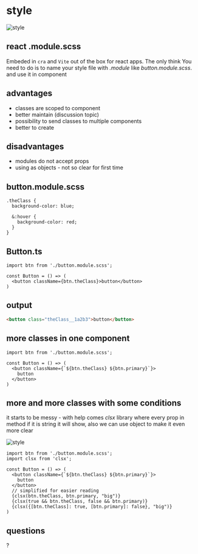 <!-- .slide: data-background="#330033" -->
# style  <!-- .element: class="r-fit-text" -->


<!-- .slide: data-background="#330033" data-transition="fade-in fade-out" -->
![style](./assets/style-style.gif)


<!-- .slide: data-background="#330033" -->
## react .module.scss

Embeded in `cra` and `Vite` out of the box for react apps. The only think You need to do is to name your style file with _.module_ like _button.module.scss_.
and use it in component


<!-- .slide: data-background="#330033" -->
## advantages

- classes are scoped to component <!--  .element: class="fragment" data-fragment-index="1" -->
- better maintain (discussion topic) <!--  .element: class="fragment" data-fragment-index="2" -->
- possibility to send classes to multiple components <!--  .element: class="fragment" data-fragment-index="3" -->
- better to create <!--  .element: class="fragment" data-fragment-index="4" -->


<!-- .slide: data-background="#330033" -->
## disadvantages

- modules do not accept props <!--  .element: class="fragment" data-fragment-index="5" -->
- using as objects - not so clear for first time <!--  .element: class="fragment" data-fragment-index="6" -->


<!-- .slide: data-background="#330033" -->
## button.module.scss

```css[1,2,7|4-6]
.theClass {
  background-color: blue;

  &:hover {
    background-color: red;
  }
}
```


<!-- .slide: data-background="#330033" -->
## Button.ts

```js[1|4]
import btn from './button.module.scss'; 

const Button = () => (
  <button className={btn.theClass}>button</button>
)
```


<!-- .slide: data-background="#330033" -->
## output

```html
<button class="theClass__1a2b3">button</button>
```


<!-- .slide: data-background="#330033" -->
## more classes in one component

```js[4-6]
import btn from './button.module.scss'; 

const Button = () => (
  <button className={`${btn.theClass} ${btn.primary}`}>
    button
  </button>
)
```


<!-- .slide: data-background="#330033" -->
## more and more classes with some conditions

it starts to be messy - with help comes _clsx_ library where every prop in method if it is string it will show, also we can use object to make it even more clear


<!-- .slide: data-background="#330033" data-transition="fade-in fade-out" -->
![style](./assets/style-messy.gif)


<!-- .slide: data-background="#330033" -->
```js[5-7|8|9|10|11]
import btn from './button.module.scss'; 
import clsx from 'clsx';

const Button = () => (
  <button className={`${btn.theClass} ${btn.primary}`}>
    button
  </button>
  // simplified for easier reading
  {clsx(btn.theClass, btn.primary, "big")}
  {clsx(true && btn.theClass, false && btn.primary)}
  {clsx({[btn.theClass]: true, [btn.primary]: false}, "big")}
)
```


<!-- .slide: data-background="#330033" -->
## questions

?
